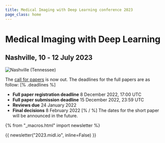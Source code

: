 ```yaml
---
title: Medical Imaging with Deep Learning conference 2023
page_class: home
---
```

# Medical Imaging with Deep Learning
## Nashville, 10 ‑ 12 July 2023

<p class="primary-photo centered">
    <img alt="Nashville (Tennessee)" src="/images/nashville.jpg">
</p>

The [call for papers](/call-for-papers.html) is now out. The deadlines for the full papers are as follow:
[% .deadlines %]
* **Full paper registration deadline** 8 December 2022, 17:00 UTC
* **Full paper submission deadline** 15 December 2022, 23:59 UTC
* **Reviews due** 24 January 2022
* **Final decisions** 8 February 2022
[% / %]
The dates for the short paper will be announced in the future.

{% from "_macros.html" import newsletter %}

{{ newsletter("2023.midl.io", inline=False) }}
